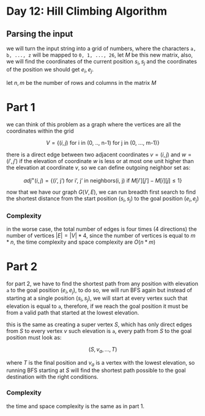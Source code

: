 # Day 12: Hill Climbing Algorithm

## Parsing the input
we will turn the input string into a grid of numbers, where the characters ```a, b, ..., z``` will be mapped to ```0, 1, ..., 26```, let $M$ be this new matrix, also, we will find the coordinates of the current position $s_i, s_j$ and the coordinates of the position we should get $e_i, e_j$.


let $n, m$ be the number of rows and columns in the matrix $M$

# Part 1
we can think of this problem as a graph where the vertices are all the coordinates within the grid

$$
V = \bigg\{\text{$(i, j)$ for i in (0, .., n-1) for j in (0, ..., m-1)} \bigg\}
$$

there is a direct edge between two adjacent coordinates $v=(i, j)$ and $w=(i', j')$ if the elevation of coordinate $w$ is less or at most one unit higher than the elevation at coordinate $v$, so we can define outgoing neighbor set as:

$$
adj^+(i, j) = \bigg\{\text{(i', j') for i', j' in neighbors(i, j) if $M[i'][j'] - M[i][j] \le 1$} \bigg\}
$$

now that we have our graph $G(V, E)$, we can run breadth first search to find the shortest distance from the start position $(s_i, s_j)$ to the goal position $(e_i, e_j)$


### Complexity
in the worse case, the total number of edges is four times (4 directions) the number of vertices $|E| = |V| * 4$, since the number of vertices is equal to $m*n$, the time complexity and space complexity are $O(n*m)$



# Part 2
for part 2, we have to find the shortest path from any position with elevation ```a``` to the goal position $(e_i, e_j)$, to do so, we will run BFS again but instead of starting at a single position $(s_i, s_j)$, we will start at every vertex such that elevation is equal to ```a```, therefore, if we reach the goal position it must be from a valid path that started at the lowest elevation.

this is the same as creating a super vertex $S$, which has only direct edges from $S$ to every vertex $v$ such elevation is ```a```, every path from $S$ to the goal position must look as:

$$
(S, v_a, ..., T)
$$

where $T$ is the final position and $v_a$ is a vertex with the lowest elevation, so running BFS starting at $S$ will find the shortest path possible to the goal destination with the right conditions.


### Complexity
the time and space complexity is the same as in part 1.
